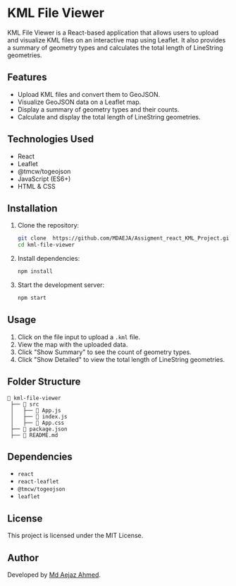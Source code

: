 # KML File Viewer

KML File Viewer is a React-based application that allows users to upload and visualize KML files on an interactive map using Leaflet. It also provides a summary of geometry types and calculates the total length of LineString geometries.

## Features
- Upload KML files and convert them to GeoJSON.
- Visualize GeoJSON data on a Leaflet map.
- Display a summary of geometry types and their counts.
- Calculate and display the total length of LineString geometries.

## Technologies Used
- React
- Leaflet
- @tmcw/togeojson
- JavaScript (ES6+)
- HTML & CSS

## Installation
1. Clone the repository:
   ```sh
   git clone  https://github.com/MDAEJA/Assigment_react_KML_Project.git
   cd kml-file-viewer
   ```
2. Install dependencies:
   ```sh
   npm install
   ```
3. Start the development server:
   ```sh
   npm start
   ```

## Usage
1. Click on the file input to upload a `.kml` file.
2. View the map with the uploaded data.
3. Click "Show Summary" to see the count of geometry types.
4. Click "Show Detailed" to view the total length of LineString geometries.

## Folder Structure
```
📂 kml-file-viewer
 ├── 📂 src
 │   ├── 📜 App.js
 │   ├── 📜 index.js
 │   ├── 📜 App.css
 ├── 📜 package.json
 ├── 📜 README.md
```

## Dependencies
- `react`
- `react-leaflet`
- `@tmcw/togeojson`
- `leaflet`

## License
This project is licensed under the MIT License.

## Author
Developed by [Md Aejaz Ahmed]( https://github.com/MDAEJA/Assigment_react_KML_Project.git).
